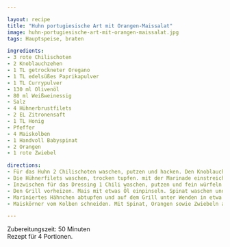 ```yaml
---

layout: recipe
title: "Huhn portugiesische Art mit Orangen-Maissalat"
image: huhn-portugiesische-art-mit-orangen-maissalat.jpg
tags: Hauptspeise, braten

ingredients:
- 3 rote Chilischoten
- 2 Knoblauchzehen
- 1 TL getrockneter Oregano
- 1 TL edelsüßes Paprikapulver
- 1 TL Currypulver
- 130 ml Olivenöl
- 80 ml Weißweinessig
- Salz
- 4 Hühnerbrustfilets
- 2 EL Zitronensaft
- 1 TL Honig
- Pfeffer
- 4 Maiskolben
- 1 Handvoll Babyspinat
- 2 Orangen
- 1 rote Zwiebel

directions:
- Für das Huhn 2 Chilischoten waschen, putzen und hacken. Den Knoblauch schälen und fein hacken. Mit dem Oregano, Paprikapulver, Curry, 80 ml Olivenöl sowie 50 ml Essig in einen Topf geben, aufkochen und 4-5 Min. zugedeckt köcheln lassen. Fein pürieren und mit Salz abschmecken. 
- Die Hühnerfilets waschen, trocken tupfen. mit der Marinade einstreichen und 20 Min. zugedeckt marinieren. 
- Inzwischen für das Dressing 1 Chili waschen, putzen und fein würfeln. Mit 3 EL Essig, Zitronensaft, Honig, Salz und Pfeffer verrühren und 3 EL Öl unterquirlen. 
- Den Grill vorheizen. Mais mit etwas Öl einpinseln. Spinat waschen und trocken schleudern. Orangen mit dem Messer schälen, sodass die Fruchthaut entfernt ist. Fruchtfleisch in dünne Scheiben schneiden. Zwiebel schälen und in schmale Streifen schneiden. 
- Mariniertes Hähnchen abtupfen und auf dem Grill unter Wenden in etwa 15 Min. leicht gebräunt garen. Mais mit auf den Grill legen, unter Wenden ebenfalls 10-15 Min. garen. 
- Maiskörner vom Kolben schneiden. Mit Spinat, Orangen sowie Zwiebeln anrichten und mit dem Dressing beträufeln. Das Huhn salzen, daneben platzieren und servieren.

---
```


Zubereitungszeit: 50 Minuten  
Rezept für 4 Portionen.